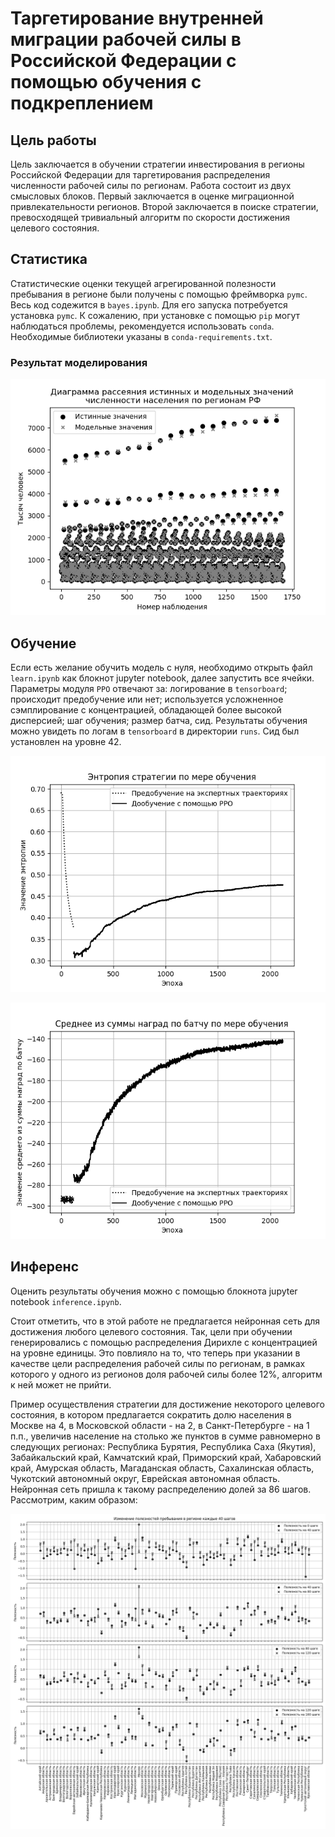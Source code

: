 # Таргетирование внутренней миграции рабочей силы в Российской Федерации с помощью обучения с подкреплением

## Цель работы

Цель заключается в обучении стратегии инвестирования в регионы Российской Федерации для таргетирования распределения численности рабочей силы по регионам. Работа состоит из двух смысловых блоков. Первый заключается в оценке миграционной привлекательности регионов. Второй заключается в поиске стратегии, превосходящей тривиальный алгоритм по скорости достижения целевого состояния.

## Статистика 

Статистические оценки текущей агрегированной полезности пребывания в регионе были получены с помощью фреймворка `pymc`. Весь код содежится в `bayes.ipynb`. Для его запуска потребуется установка `pymc`. К сожалению, при установке с помощью `pip` могут наблюдаться проблемы, рекомендуется использовать `conda`. Необходимые библиотеки указаны в `conda-requirements.txt`.

### Результат моделирования

![bayes regression](./output/SPbayes.png)

## Обучение

Если есть желание обучить модель с нуля, необходимо открыть файл `learn.ipynb` как блокнот jupyter notebook, далее запустить все ячейки. Параметры модуля `PPO` отвечают за: логирование в `tensorboard`; происходит предобучение или нет; используется усложненное сэмплирование с концентрацией, обладающей более высокой дисперсией; шаг обучения; размер батча, сид. Результаты обучения можно увидеть по логам в `tensorboard` в директории `runs`. Сид был установлен на уровне 42.

![tensorboard entropy](./output/entropy.png)

![tensorboard rewards](./output/rewards.png)

## Инференс

Оценить результаты обучения можно с помощью блокнота jupyter notebook `inference.ipynb`. 

Стоит отметить, что в этой работе не предлагается нейронная сеть для достижения любого целевого состояния. Так, цели при обучении генерировались с помощью распределения Дирихле с концентрацией на уровне единицы. Это повлияло на то, что теперь при указании в качестве цели распределения рабочей силы по регионам, в рамках которого у одного из регионов доля рабочей силы более 12%, алгоритм к ней может не прийти.

Пример осуществления стратегии для достижение некоторого целевого состояния, в котором предлагается сократить долю населения в Москве на 4, в Московской области - на 2, в Санкт-Петербурге - на 1 п.п., увеличив население на столько же пунктов в сумме равномерно в следующих регионах: Республика Бурятия, Республика Саха (Якутия), Забайкальский край, Камчатский край, Приморский край, Хабаровский край, Амурская область, Магаданская область, Сахалинская область, Чукотский автономный округ, Еврейская автономная область. Нейронная сеть пришла к такому распределению долей за 86 шагов. Рассмотрим, каким образом:

![tensorboard rewards](./output/dU.png)

